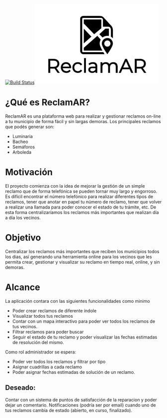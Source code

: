 [![Build Status](https://travis-ci.org/fermartinotti/reclamAR.svg?branch=master)](https://travis-ci.org/fermartinotti/reclamAR)![LogoReclamAR](https://github.com/fermartinotti/reclamAR/blob/master/frontend/src/assets/ReclamAR-logo.png "Logo reclamAR")

# ¿Qué es ReclamAR?
ReclamAR es una plataforma web para realizar y gestionar reclamos on-line a tu municipio de forma fácil y sin largas demoras.
Los principales reclamos que podés generar son:
  * Luminaria
  * Bacheo
  * Semáforos
  * Arboleda

# Motivación
El proyecto comienza con la idea de mejorar la gestión de un simple reclamo que de forma telefónica se pueden tornar muy largo y engorroso. Es difícil encontrar el número telefónico para realizar diferentes tipos de reclamos, tener que anotar en papel tu número de reclamo, tener que volver a realizar una llamada para poder conocer el estado de tu trámite, etc. De esta forma centralizaríamos los reclamos más importantes que realizan día a día los vecinos.

# Objetivo
Centralizar los reclamos más importantes que reciben los municipios todos los dias, así generando una herramienta online para los vecinos que les permita crear, gestionar y visualizar su reclamo en tiempo real, online, y sin demoras.

# Alcance
La aplicación contara con las siguientes funcionalidades como minimo
 * Poder crear reclamos de diferente índole
 * Visualizar todos tus reclamos
 * Contar con un mapa interactivo para poder ver todos los reclamos de tus vecinos.
 * Filtrar reclamos para poder buscar
 * Seguir el estado de tu reclamo y poder visualizar las fechas estimadas de resolución del mismo.
 
Como rol administrador se espera:
 * Poder ver todos los reclamos y filtrar por tipo
 * Asignar cuadrillas a cada reclamo
 * Poder asignar fechas estimadas de solución de un reclamo.

## Deseado:
Contar con un sistema de puntos de satisfacción de la reparacion y poder dejar un comentario.
Notificaciones (podría ser por email) cuando uno de tus reclamos cambia de estado (abierto, en curso, finalizado).
